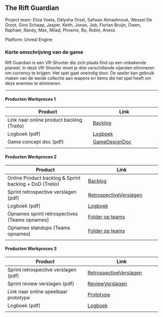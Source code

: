 ## The Rift Guardian
Project team: Eliza Voets, Délysha Orsel, Safwan Almashnouk, Wessel De Groot, Gino Schaap, Jasper, Keith, Jonas, Job, Florian Bruijn, Owen, Raphael, Randy, Max, Milad, Phoenix, Bo, Robin, Aness

Platform:
Unreal Engine

### Korte omschrijving van de game
Rift Guardian is een VR-Shooter die zich plaats find op een onbekende planeet. In deze VR-Shooter moet je drie verschillende vijanden elimineren om currency te krijgen. Het spel gaat oneindig door. De speler kan gebruik maken van de weide collectie aan wapens en items die het spel heeft om deze enemies te elimineren.

---
#### Producten Werkproces 1
| Product  | Link |
| ------ |  ------ |
| Link naar online product backlog (Trello) | [Backlog](https://unreal-academy.codecks.io/decks)
| Logboek (pdf)                             | [Logboek](https://mediacollegeamsterdam.sharepoint.com/:w:/r/teams/XR-labHLO/Gedeelde%20documenten/General/Stand-ups%20-%20VRShooter%202024%20-%20Periode%204.docx?d=w0cf309a08e9349c8b20631380ddeb72d&csf=1&web=1&e=1H9rk5)
| Game concept doc (pdf)                    | [GameDesignDoc](https://unreal-academy.codecks.io/decks/148-functioneel-ontwerp)
|<img width=500/>|<img width=300/>|
   
#### Producten Werkproces 2
| Product  | Link |
| ------ |  ------ |
| Online Product backlog & Sprint backlog + DoD (Trello)    | [Backlog](https://unreal-academy.codecks.io/decks/109-product-backlog)
| Sprint retrospective verslagen (pdf)                      | [RetrospectiveVerslagen](https://mediacollegeamsterdam.sharepoint.com/:b:/r/teams/XR-labHLO/Gedeelde%20documenten/General/RetroSpective%20en%20SprintReview/Sprint5/RetroSpective.pdf?csf=1&web=1&e=oIz8pu)
| Logboek (pdf)                                             | [Logboek](https://github.com/ElizaVoets/agp_inlever_template_ElizaVoets/blob/master/producten/Sprint%205/Sprint%205%20logboek%20Eliza.pdf)
| Opnames sprint retrospectives (Teams opnames)             | [Folder op teams](https://www.youtube.com/playlist?list=PLnBx3KKOKHtALh1aE0SLvpywmG3A-yhSj)
| Opnames standups (Teams opnames)                          | [Folder op teams]()
|<img width=500/>|<img width=300/>|
   
#### Producten Werkproces 3
| Product  | Link |
| ------ |  ------ |
| Sprint retrospective verslagen (pdf)  | [RetrospectiveVerslagen](https://github.com/ElizaVoets/agp_inlever_template_ElizaVoets/blob/master/producten/Sprint%206/Retrospective%20materials/Retrospective_Verslag.pdf)
| Sprint review verslagen (pdf)         | [ReviewVerslagen](https://github.com/ElizaVoets/agp_inlever_template_ElizaVoets/blob/master/producten/Sprint%206/Sprint_Review_verslag.pdf)
| Link naar online speelbaar prototype  | [Prototype]
| Logboek (pdf)                         | [Logboek](https://github.com/ElizaVoets/agp_inlever_template_ElizaVoets/blob/master/producten/Sprint%206/Logboek%20Eliza%20Voets.pdf)
|<img width=500/>|<img width=300/>|

   [Backlog]: <https://trello.com/b/hik72z4q/mythe-2019-voorbeeld-trello>
   [Logboek]: <https://github.com/BerendWeij/agp_inlever_template/blob/master/producten/logboek.pdf>
   [GameDesignDoc]: <https://github.com/BerendWeij/agp_inlever_template/blob/master/producten/GameDesignDoc.pdf>
   [RetrospectiveVerslagen]: <https://github.com/BerendWeij/agp_inlever_template/blob/master/producten/RetrospectiveVerslagen.pdf>
   [ReviewVerslagen]: <https://github.com/BerendWeij/agp_inlever_template/blob/master/producten/ReviewVerslagen.pdf>
   [Prototype]: <https://www.mijnmytheprototype.nl>
   [Folder op teams]: <https://www.linknaarmijnfolderopteams.nl>
   
